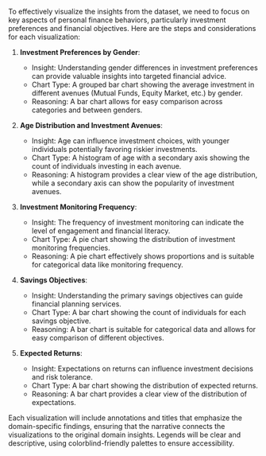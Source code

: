 To effectively visualize the insights from the dataset, we need to focus on key aspects of personal finance behaviors, particularly investment preferences and financial objectives. Here are the steps and considerations for each visualization:

1. **Investment Preferences by Gender**:
   - Insight: Understanding gender differences in investment preferences can provide valuable insights into targeted financial advice.
   - Chart Type: A grouped bar chart showing the average investment in different avenues (Mutual Funds, Equity Market, etc.) by gender.
   - Reasoning: A bar chart allows for easy comparison across categories and between genders.

2. **Age Distribution and Investment Avenues**:
   - Insight: Age can influence investment choices, with younger individuals potentially favoring riskier investments.
   - Chart Type: A histogram of age with a secondary axis showing the count of individuals investing in each avenue.
   - Reasoning: A histogram provides a clear view of the age distribution, while a secondary axis can show the popularity of investment avenues.

3. **Investment Monitoring Frequency**:
   - Insight: The frequency of investment monitoring can indicate the level of engagement and financial literacy.
   - Chart Type: A pie chart showing the distribution of investment monitoring frequencies.
   - Reasoning: A pie chart effectively shows proportions and is suitable for categorical data like monitoring frequency.

4. **Savings Objectives**:
   - Insight: Understanding the primary savings objectives can guide financial planning services.
   - Chart Type: A bar chart showing the count of individuals for each savings objective.
   - Reasoning: A bar chart is suitable for categorical data and allows for easy comparison of different objectives.

5. **Expected Returns**:
   - Insight: Expectations on returns can influence investment decisions and risk tolerance.
   - Chart Type: A bar chart showing the distribution of expected returns.
   - Reasoning: A bar chart provides a clear view of the distribution of expectations.

Each visualization will include annotations and titles that emphasize the domain-specific findings, ensuring that the narrative connects the visualizations to the original domain insights. Legends will be clear and descriptive, using colorblind-friendly palettes to ensure accessibility.